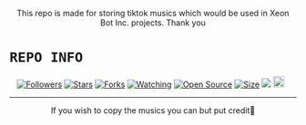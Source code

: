 <p align="center">
This repo is made for storing tiktok musics which would be used in Xeon Bot Inc. projects. Thank you
</p>

# ```REPO INFO```
<p align="center">
<a href="https://github.com/YUDAMODS/followers"><img title="Followers" src="https://img.shields.io/github/followers/YUDAMODS?color=red&style=flat-square"></a>
<a href="https://github.com/YUDAMODS/Tiktokmusic-API/stargazers/"><img title="Stars" src="https://img.shields.io/github/stars/YUDAMODS/Tiktokmusic-API?color=blue&style=flat-square"></a>
<a href="https://github.com/YUDAMODS/Tiktokmusic-API/network/members"><img title="Forks" src="https://img.shields.io/github/forks/YUDAMODS/Tiktokmusic-API?color=red&style=flat-square"></a>
<a href="https://github.com/YUDAMODS/Tiktokmusic-API/watchers"><img title="Watching" src="https://img.shields.io/github/watchers/DGXeon/Tiktokmusic-API?label=Watchers&color=blue&style=flat-square"></a>
<a href="https://github.com/YUDAMODS/Tiktokmusic-API"><img title="Open Source" src="https://img.shields.io/badge/Author-Yuda%20Mods-red?v=103"></a>
<a href="https://github.com/YUDAMODS/Tiktokmusic-API/"><img title="Size" src="https://img.shields.io/github/repo-size/YUDAMODS/Tiktokmusic-API?style=flat-square&color=green"></a>
<a href="https://hits.seeyoufarm.com"><img src="https://hits.seeyoufarm.com/api/count/incr/badge.svg?url=https%3A%2F%2Fgithub.com%2FYUDAMODS%2Ffungames-MD&count_bg=%2379C83D&title_bg=%23555555&icon=probot.svg&icon_color=%2300FF6D&title=hits&edge_flat=false"/></a>
<a href="https://github.com/YUDAMODS/fungames/graphs/commit-activity"><img height="20" src="https://img.shields.io/badge/Maintained%3F-yes-green.svg"></a>&nbsp;&nbsp;
</p>
<p align='center'>
    </p>

-------

<p align="center">
If you wish to copy the musics you can but put credit🦄
    
</p>
